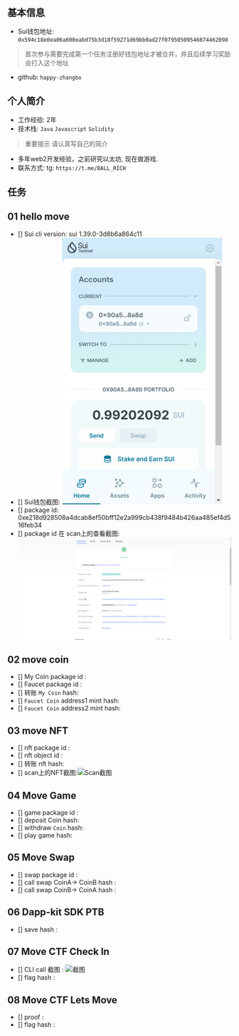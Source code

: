 ## 基本信息
- Sui钱包地址: `0x594c18e0ea06a600eabd75b3d18f59271d69bb0ad27f07950509546874462098`
> 首次参与需要完成第一个任务注册好钱包地址才被合并，并且后续学习奖励会打入这个地址
- github: `happy-zhangbo`

## 个人简介
- 工作经验: 2年
- 技术栈: `Java` `Javascript` `Solidity`
> 重要提示 请认真写自己的简介
- 多年web2开发经验，之前研究以太坊, 现在做游戏.
- 联系方式: tg: `https://t.me/BALL_RICH` 

## 任务

##   01 hello move  
- [] Sui cli version: sui 1.39.0-3d8b6a864c11
- [] Sui钱包截图: ![Sui钱包截图](./images/wallet.png)
- [] package id: 0xe218d928508a4dcab8ef50bff12e2a999cb438f9484b426aa485ef4d516feb34
- [] package id 在 scan上的查看截图:![Scan截图](./images/scan.png)

##   02 move coin
- [] My Coin package id : 
- [] Faucet package id : 
- [] 转账 `My Coin` hash:
- [] `Faucet Coin` address1 mint hash:
- [] `Faucet Coin` address2 mint hash:

##   03 move NFT
- [] nft package id :
- [] nft object id : 
- [] 转账 nft  hash:
- [] scan上的NFT截图:![Scan截图](./images/你的图片地址)

##   04 Move Game
- [] game package id :
- [] deposit Coin hash:
- [] withdraw `Coin` hash:
- [] play game hash:

##   05 Move Swap
- [] swap package id :
- [] call swap CoinA-> CoinB  hash :
- [] call swap CoinB-> CoinA  hash :

##   06 Dapp-kit SDK PTB
- [] save hash :

##   07 Move CTF Check In
- [] CLI call 截图 : ![截图](./images/你的图片地址)
- [] flag hash :

##   08 Move CTF Lets Move
- [] proof : 
- [] flag hash :

